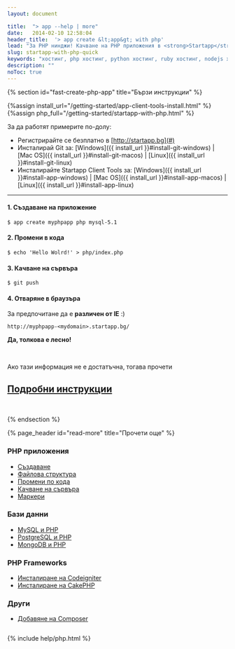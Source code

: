 ```yaml
---
layout: document

title:  "> app --help | more"
date:   2014-02-10 12:58:04
header_title:  '> app create &lt;app&gt; with php'
lead: "За PHP нинджи! Качване на PHP приложения в <strong>Startapp</strong> cloud за 5 минути"
slug: startapp-with-php-quick
keywords: "хостинг, php хостинг, python хостинг, ruby хостинг, nodejs хостинг"
description: ""
noToc: true
---
```


{% section id="fast-create-php-app" title="Бързи инструкции" %}

{%assign install_url="/getting-started/app-client-tools-install.html" %}
{%assign php_full="/getting-started/startapp-with-php.html" %}

За да работят примерите по-долу:

- Регистрирайте се безплатно в [http://startapp.bg](#)
- Инсталирай Git за: [Windows]({{ install_url }}#install-git-windows) | [Mac OS]({{ install_url }}#install-git-macos) | [Linux]({{ install_url }}#install-git-linux)
- Инсталирайте Startapp Client Tools за: [Windows]({{ install_url }}#install-app-windows) | [Mac OS]({{ install_url }}#install-app-macos) | [Linux]({{ install_url }}#install-app-linux)

---

#### 1. Създаване на приложение

    $ app create myphpapp php mysql-5.1


#### 2. Промени в кода

    $ echo 'Hello Wolrd!' > php/index.php

#### 3. Качване на сървъра

    $ git push


#### 4. Отваряне в браузъра

За предпочитане да е **различен от IE** :)

    http://myphpapp-<mydomain>.startapp.bg/


**Да, толкова е лесно!**

<br />

<div class="text-center">
  <p class="lead">Ако тази информация не е достатъчна, тогава прочети</p>
  <h2><a class="btn btn-primary btn-lg" href="{{ php_full }}" alt="Подробни инструкции за инсталиране на PHP приложение">Подробни инструкции</a></h2>
</div>

<br />

{% endsection %}


<div class="document-content-section">
{% page_header id="read-more" title="Прочети още" %}

<section class="read-more no-border">
  <div class="row" style="overflow: hidden;">
    <div class="col-sm-6 col-md-4 col-xs-12">
      <div class="thumbnail">
        <div class="caption">
          <h3>PHP приложения</h3>
          <ul class="list-unstyled">
              <li><a href="{{ php_full }}#create-php-app-in-details">Създаване</a></li>
              <li><a href="{{ php_full }}#file-structure">Файлова структура</a></li>
              <li><a href="{{ php_full }}#make-code-changes">Промени по кода</a></li>
              <li><a href="{{ php_full }}#deployment">Качване на сървъра</a></li>
              <li><a href="{{ php_full }}#markers">Маркери</a></li>
          </ul>
        </div>
      </div>
    </div>
    <div class="col-sm-6 col-md-4 col-xs-12">
      <div class="thumbnail">
        <div class="caption">
          <h3>Бази данни</h3>
          <ul class="list-unstyled">
             <li><a href="{{ php_full }}#add-mysql-to-app">MySQL и PHP</a></li>
             <li><a href="{{ php_full }}#add-postgresql-to-app">PostgreSQL и PHP</a></li>
             <li><a href="{{ php_full }}#add-mongo-to-app">MongoDB и PHP</a></li>
          </ul>
        </div>
      </div>
    </div>
    <div class="col-sm-6 col-md-4 col-xs-12">
      <div class="thumbnail">
        <div class="caption">
          <h3>PHP Frameworks</h3>
          <ul class="list-unstyled">
              <li><a href="{{ php_full }}#create-codeigniter-app">Инсталиране на Codeigniter</a></li>
              <li><a href="{{ php_full }}#create-cakephp-app">Инсталиране на CakePHP</a></li>
          </ul>
        </div>
      </div>
    </div>
    <div class="col-sm-6 col-md-4 col-xs-12">
      <div class="thumbnail">
        <div class="caption">
          <h3>Други</h3>
          <ul class="list-unstyled">
            <li><a href="{{ php_full }}#add-composer">Добавяне на Composer</a></li>
        </div>
      </div>
    </div>
  </div>
</section>
</div>

{% include help/php.html %}